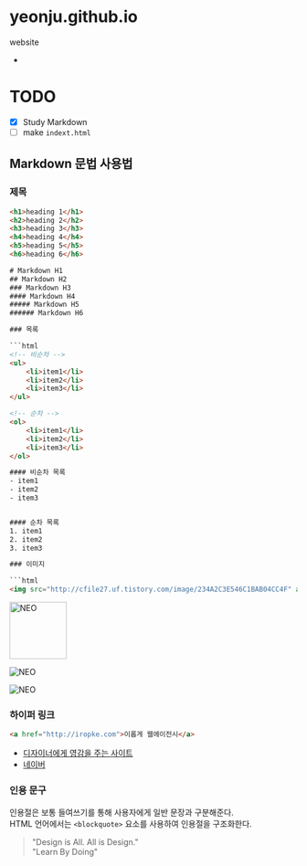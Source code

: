 # yeonju.github.io
website

-

# TODO

- [x] Study Markdown
- [ ] make `indext.html`

## Markdown 문법 사용법

### 제목

```html
<h1>heading 1</h1>
<h2>heading 2</h2>
<h3>heading 3</h3>
<h4>heading 4</h4>
<h5>heading 5</h5>
<h6>heading 6</h6>

# Markdown H1
## Markdown H2
### Markdown H3
#### Markdown H4
##### Markdown H5
###### Markdown H6

### 목록

```html
<!-- 비순차 -->
<ul>
	<li>item1</li>
	<li>item2</li>
	<li>item3</li>
</ul>

<!-- 순차 -->
<ol>
	<li>item1</li>
	<li>item2</li>
	<li>item3</li>
</ol>

#### 비순차 목록
- item1
- item2
- item3


#### 순차 목록
1. item1
2. item2
3. item3

### 이미지

```html
<img src="http://cfile27.uf.tistory.com/image/234A2C3E546C1BAB04CC4F" alt="NEO">
```
<img src="http://cfile27.uf.tistory.com/image/234A2C3E546C1BAB04CC4F" alt="NEO" width="100" height="100" >

![NEO](http://cfile27.uf.tistory.com/image/234A2C3E546C1BAB04CC4F)

![NEO](Assets/neo.png"NEO")

### 하이퍼 링크
```html
<a href="http://iropke.com">이롭게 웹에이전시</a>
```

- [디자이너에게 영감을 주는 사이트](http://iropke.com)
- [네이버](http://naver.com)

### 인용 문구

인용절은 보통 들여쓰기를 통해 사용자에게 일반 문장과 구분해준다.<br>
HTML 언어에서는 `<blockquote>` 요소를 사용하여 인용절을 구조화한다.

> "Design is All. All is Design." <br>
> "Learn By Doing" <br>



